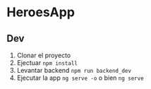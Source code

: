 # HeroesApp

## Dev

1. Clonar el proyecto
2. Ejectuar ```npm install```
3. Levantar backend ```npm run backend_dev```
4. Ejecutar la app ```ng serve -o``` o bien ```ng serve```
